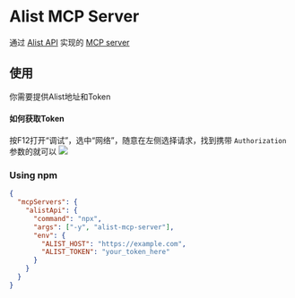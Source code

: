 # Alist MCP Server
通过 [Alist API](https://alist-v3.apifox.cn/) 实现的 [MCP server](https://modelcontextprotocol.io/introduction)

## 使用
你需要提供Alist地址和Token
#### 如何获取Token
按F12打开“调试”，选中“网络”，随意在左侧选择请求，找到携带 `Authorization` 参数的就可以
<img src="./image/token.png">
### Using npm
```JSON
{
  "mcpServers": {
    "alistApi": {
      "command": "npx",
      "args": ["-y", "alist-mcp-server"],
      "env": {
        "ALIST_HOST": "https://example.com",
        "ALIST_TOKEN": "your_token_here"
      }
    }
  }
}
```
